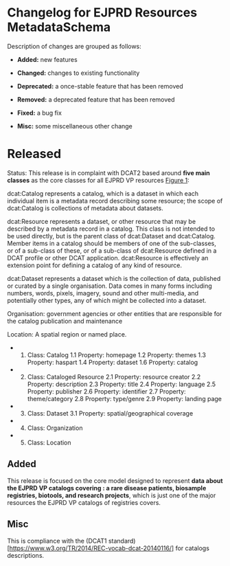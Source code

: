 # Changelog for EJPRD Resources MetadataSchema

Description of changes are grouped as follows:

* **Added:** new features

* **Changed:** changes to existing functionality

* **Deprecated:** a once-stable feature that has been removed

* **Removed:** a deprecated feature that has been removed

* **Fixed:** a bug fix

* **Misc:** some miscellaneous other change



# Released
Status: This release is in complaint with DCAT2 based around **five main classes** as the core classes for all EJPRD VP resources [Figure 1](https://github.com/ejp-rd-vp/resource-metadata-schema/blob/dev-branch/ejprd-vp_catalog_model/versions/ejprdVPMetadataSchema-1.0.0/diagrams/VP_Model.png):

dcat:Catalog represents a catalog, which is a dataset in which each individual item is a metadata record describing some resource; the scope of dcat:Catalog is collections of metadata about datasets.

dcat:Resource represents a dataset, or other resource that may be described by a metadata record in a catalog. This class is not intended to be used directly, but is the parent class of dcat:Dataset and dcat:Catalog. Member items in a catalog should be members of one of the sub-classes, or of a sub-class of these, or of a sub-class of dcat:Resource defined in a DCAT profile or other DCAT application. dcat:Resource is effectively an extension point for defining a catalog of any kind of resource.

dcat:Dataset represents a dataset which is the collection of data, published or curated by a single organisation. Data comes in many forms including numbers, words, pixels, imagery, sound and other multi-media, and potentially other types, any of which might be collected into a dataset.

Organisation: government agencies or other entities that are responsible for the catalog publication and maintenance

Location: A spatial region or named place.


* 1. Class: Catalog
    1.1 Property: homepage
    1.2 Property: themes
    1.3 Property: haspart
    1.4 Property: dataset
    1.6 Property: catalog



* 2. Class: Cataloged Resource
    2.1 Property: resource creator
    2.2 Property: description
    2.3 Property: title
    2.4 Property: language
    2.5 Property: publisher
    2.6 Property: identifier
    2.7 Property: theme/category
    2.8 Property: type/genre
    2.9 Property: landing page


* 3. Class: Dataset
    3.1 Property: spatial/geographical coverage



* 4. Class: Organization


* 5. Class: Location



## Added
This release is focused on the core model designed to represent **data about the EJPRD VP catalogs covering : a rare disease patients, biosample registries, biotools, and research projects**, which is just one of the major resources the EJPRD VP catalogs of registries covers.

## Misc

This is compliance with the  (DCAT1 standard)[https://www.w3.org/TR/2014/REC-vocab-dcat-20140116/] for catalogs descriptions.
